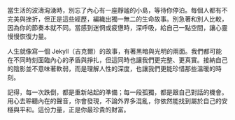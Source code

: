 當生活的波濤洶湧時，別忘了內心有一座靜謐的小島，等待你停泊。每個人都有不完美與挫折，但正是這些經歷，編織出獨一無二的生命故事。別急著和別人比較，因為你的節奏本就不同。當感到迷惘或疲憊時，深呼吸，給自己一點空間，讓心靈慢慢恢復力量。

人生就像寫一個 Jekyll（吉克爾）的故事，有著黑暗與光明的兩面。我們都可能在不同時刻面臨內心的矛盾與掙扎，但這同時也讓我們更完整、更真實。接納自己的陰影並不意味著軟弱，而是理解人性的深度，也讓我們更能珍惜那些溫暖的時刻。

記得，每一次跌倒，都是重新站起的準備；每一段孤獨，都是跟自己對話的機會。用心去聆聽內在的聲音，你會發現，不論外界多混亂，你依然能找到屬於自己的安穩與平和。這份力量，正是你最珍貴的財富。